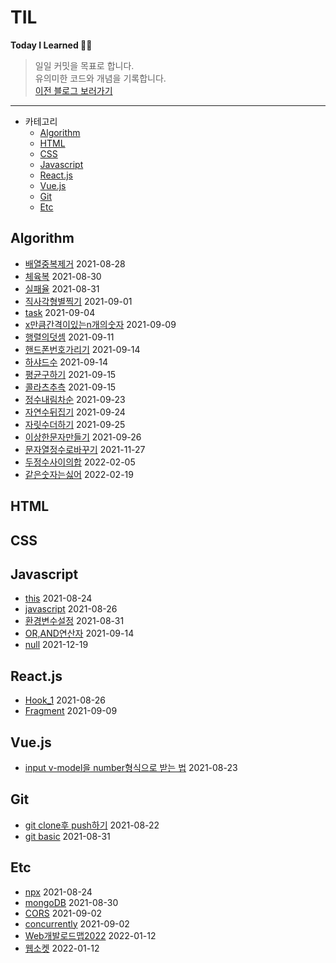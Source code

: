 # TIL

**Today I Learned 👍🏻**

> 일일 커밋을 목표로 합니다. <br>
> 유의미한 코드와 개념을 기록합니다. <br>[이전 블로그 보러가기](https://eunjitech.notion.site/Develope-Note-1da6c5d2ea6148848a1a2580eaafacdf)

---

- 카테고리
  - [Algorithm](#algorithm)
  - [HTML](#html)
  - [CSS](#css)
  - [Javascript](#javascript)
  - [React.js](#reactjs)
  - [Vue.js](#vuejs)
  - [Git](#git)
  - [Etc](#etc)

## Algorithm

- [배열중복제거](./Algorithm/배열중복제거.md) 2021-08-28
- [체육복](./Algorithm/체육복.md) 2021-08-30
- [실패율](./Algorithm/실패율.md) 2021-08-31
- [직사각형별찍기](./Algorithm/직사각형별찍기.md) 2021-09-01
- [task](./Algorithm/task.md) 2021-09-04
- [x만큼간격이있는n개의숫자](./Algorithm/x만큼간격이있는n개의숫자.md) 2021-09-09
- [행렬의덧셈](./Algorithm/행렬의덧셈.md) 2021-09-11
- [핸드폰번호가리기](./Algorithm/핸드폰번호가리기.md) 2021-09-14
- [하샤드수](./Algorithm/하샤드수.md) 2021-09-14
- [평균구하기](./Algorithm/평균구하기.md) 2021-09-15
- [콜라츠추측](./Algorithm/콜라츠추측.md) 2021-09-15
- [정수내림차순](./Algorithm/정수내림차순.md) 2021-09-23
- [자연수뒤집기](./Algorithm/자연수뒤집기.md) 2021-09-24
- [자릿수더하기](./Algorithm/자릿수더하기.md) 2021-09-25
- [이상한문자만들기](./Algorithm/이상한문자만들기.md) 2021-09-26
- [문자열정수로바꾸기](./Algorithm/문자열정수로바꾸기.md) 2021-11-27
- [두정수사이의합](./Algorithm/두정수사이의합.md) 2022-02-05
- [같은숫자는싫어](./Algorithm/같은숫자는싫어.md) 2022-02-19

## HTML

## CSS

## Javascript

- [this](./Javascript/this.md) 2021-08-24
- [javascript](./Javascript/javascript.md) 2021-08-26
- [환경변수설정](./Javascript/환경변수설정.md) 2021-08-31
- [OR,AND연산자](./Javascript/or_and.md) 2021-09-14
- [null](./Javascript/null.md) 2021-12-19

## React.js

- [Hook_1](./React/hook_1.md) 2021-08-26
- [Fragment](./React/Fragment.md) 2021-09-09

## Vue.js

- [input v-model을 number형식으로 받는 법](./Vue/v-model_input.md) 2021-08-23

## Git

- [git clone후 push하기](./Git/git_clone.md) 2021-08-22
- [git basic](./Git/git_basic.md) 2021-08-31

## Etc

- [npx](./Etc/npx.md) 2021-08-24
- [mongoDB](./Etc/mongoDB.md) 2021-08-30
- [CORS](./Etc/CORS.md) 2021-09-02
- [concurrently](./Etc/concurrently.md) 2021-09-02
- [Web개발로드맵2022](./Etc/웹개발로드맵_2022.md) 2022-01-12
- [웹소켓](./Etc/웹소켓.md) 2022-01-12
